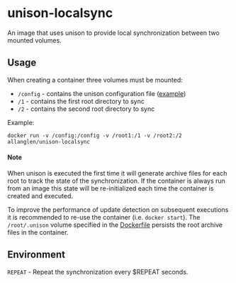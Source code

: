 # unison-localsync

An image that uses unison to provide local synchronization between two mounted volumes.

## Usage

When creating a container three volumes must be mounted:

* `/config` - contains the unison configuration file ([example](config/default.prf))
* `/1` - contains the first root directory to sync
* `/2` - contains the second root directory to sync

Example:
```
docker run -v /config:/config -v /root1:/1 -v /root2:/2 allanglen/unison-localsync
```

#### Note
When unison is executed the first time it will generate archive files for each root to track the state of the synchronization.  If the container is always run from an image this state will be re-initialized each time the container is created and executed.

To improve the performance of update detection on subsequent executions it is recommended to re-use the container (i.e. `docker start`).  The `/root/.unison` volume specified in the [Dockerfile](Dockerfile) persists the root archive files in the container.

## Environment

```REPEAT``` - Repeat the synchronization every $REPEAT seconds.

